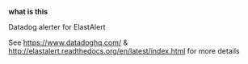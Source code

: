 **what is this**

Datadog alerter for ElastAlert

See https://www.datadoghq.com/ & http://elastalert.readthedocs.org/en/latest/index.html for more details 
